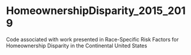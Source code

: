 # HomeownershipDisparity_2015_2019
Code associated with work presented in Race-Specific Risk Factors for Homeownership Disparity in the Continental United States
